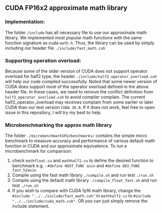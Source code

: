 ## CUDA FP16x2 approximate math library
### Implementation:
  The folder `/include` has all necessary file to use our approximate math library.
  We implemented most popular math functions with the same function signature as cuda `math.h`. Thus,
  the library can be used by simply including our header file `./include/fast_math.cuh`
### Supporting operation overload:
  Because some of the older version of CUDA does not support operator overload for half2 type, the header `./include/half2_operator_overload.cuh` will help our code compiled successfully.
  Noted that some newer version of CUDA does support most of the operator overload defined in the above header file. In these cases, we need to remove the conflict definition from `half2_operator_overload.cuh` to avoid compiler complain.
  The current half2_operator_overload may receives complain from some earlier or later CUDA than our test version `CUDA 10.0`. If it does not work, feel free to open issue in this repository, I will try my best to help.
### Microbenchmarking the approx math library
  The folder `./microbenchmarkSFU/benchmarks/` contains the simple micro benchmark to measure accuracy and performance of various default math function in CUDA and our approximate equivalence.
  To run a microbenchmark for comparison:
  1. check `mathfloat.cu` and `mathhalf2.cu` to define the desired function to benchmark e.g. : `#define HOST_FUNC asin` and `#define DEV_FUNC fast_h2asin`
  2. Compile using the fast math library `./compile.sh` and run test `./run.sh`
  3. Compile using the default math library `./compile_float_fast.sh` and run test `./run.sh`
  4. If you wish to compare with CUDA fp16 math library, change the `#include "../../include/fast_math.cuh"` in `mathhalf2.cu` to `#include "../../include/cuda_math.cuh"`. OR you can just simply remove the include statement.
